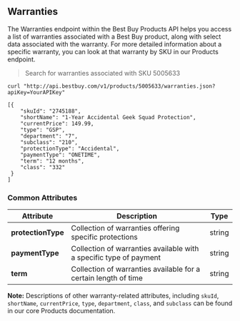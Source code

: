 ## Warranties

The Warranties endpoint within the Best Buy Products API helps you access a list of warranties associated with a Best Buy product, along with select data associated with the warranty. For more detailed information about a specific warranty, you can look at that warranty by SKU in our Products endpoint.

> Search for warranties associated with SKU 5005633

```shell
curl "http://api.bestbuy.com/v1/products/5005633/warranties.json?apiKey=YourAPIKey"
```

```json-doc
[{
	"skuId": "2745188",
	"shortName": "1-Year Accidental Geek Squad Protection",
	"currentPrice": 149.99,
	"type": "GSP",
	"department": "7",
	"subclass": "210",
	"protectionType": "Accidental",
	"paymentType": "ONETIME",
	"term": "12 months",
	"class": "332"
 }
]
```

### Common Attributes

Attribute | Description | Type
--------- | ----------- | ----
**protectionType** | Collection of warranties offering specific protections | string
**paymentType** | Collection of warranties available with a specific type of payment | string
**term** | Collection of warranties available for a certain length of time | string

**Note:** Descriptions of other warranty-related attributes, including `skuId`, `shortName`, `currentPrice`, `type`, `department`, `class`, and `subclass` can be found in our core Products documentation.